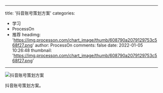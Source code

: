 
---
title: '抖音账号策划方案'
categories: 
 - 学习
 - ProcessOn
 - 推荐
headimg: 'https://img.processon.com/chart_image/thumb/608790a2079129753c568f27.png'
author: ProcessOn
comments: false
date: 2022-01-05 10:26:48
thumbnail: 'https://img.processon.com/chart_image/thumb/608790a2079129753c568f27.png'
---

<div>   
<img class="thumb" alt="抖音账号策划方案" src="https://img.processon.com/chart_image/thumb/608790a2079129753c568f27.png" referrerpolicy="no-referrer">
<p>抖音账号策划方案。</p>  
</div>
            